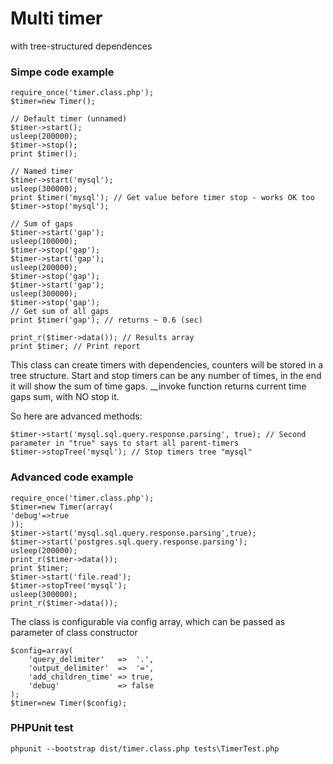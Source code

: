 # Multi timer
with tree-structured dependences

### Simpe code example
```
require_once('timer.class.php');
$timer=new Timer();

// Default timer (unnamed)
$timer->start();
usleep(200000);
$timer->stop();
print $timer();

// Named timer
$timer->start('mysql');
usleep(300000);
print $timer('mysql'); // Get value before timer stop - works OK too
$timer->stop('mysql');

// Sum of gaps
$timer->start('gap');
usleep(100000);
$timer->stop('gap');
$timer->start('gap');
usleep(200000);
$timer->stop('gap');
$timer->start('gap');
usleep(300000);
$timer->stop('gap');
// Get sum of all gaps
print $timer('gap'); // returns ~ 0.6 (sec)

print_r($timer->data()); // Results array
print $timer; // Print report
```

This class can create timers with dependencies, counters will be stored in a tree structure.
Start and stop timers can be any number of times, in the end it will show the sum of time gaps.
__invoke function returns current time gaps sum, with NO stop it.

So here are advanced methods:
```
$timer->start('mysql.sql.query.response.parsing', true); // Second parameter in "true" says to start all parent-timers
$timer->stopTree('mysql'); // Stop timers tree "mysql"
```

### Advanced code example
```
require_once('timer.class.php');
$timer=new Timer(array(
'debug'=>true
));
$timer->start('mysql.sql.query.response.parsing',true);
$timer->start('postgres.sql.query.response.parsing');
usleep(200000);
print_r($timer->data());
print $timer;
$timer->start('file.read');
$timer->stopTree('mysql');
usleep(300000);
print_r($timer->data());
```

The class is configurable via config array, which can be passed as parameter of class constructor
```
$config=array(
    'query_delimiter'   =>  '.',
    'output_delimiter'  =>  '=',
    'add_children_time' => true,
    'debug'             => false
);
$timer=new Timer($config);
```

### PHPUnit test
`phpunit --bootstrap dist/timer.class.php tests\TimerTest.php`
